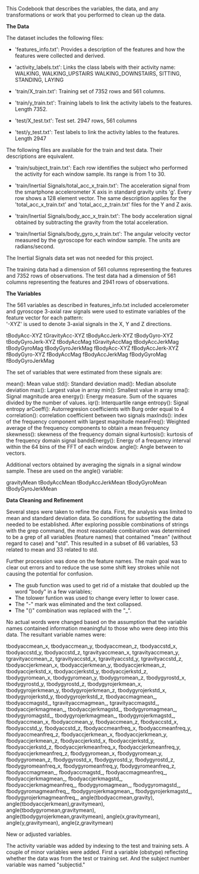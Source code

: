 This Codebook that describes the variables, the data, and any transformations or work that you performed to clean up the data.

**The Data**

The dataset includes the following files:

- 'features_info.txt': Provides a description of the features and how the features were collected and derived.

- 'activity_labels.txt': Links the class labels with their activity name:  WALKING, WALKING_UPSTAIRS WALKING_DOWNSTAIRS, SITTING, STANDING, LAYING

- 'train/X_train.txt': Training set of 7352 rows and 561 columns.

- 'train/y_train.txt': Training labels to link the activity labels to the features.  Length 7352.

- 'test/X_test.txt': Test set.  2947 rows, 561 columns

- 'test/y_test.txt': Test labels to link the activity lables to the features.  Length 2947

The following files are available for the train and test data. Their descriptions are equivalent. 

- 'train/subject_train.txt': Each row identifies the subject who performed the activity for each window sample. Its range is from 1 to 30. 

- 'train/Inertial Signals/total_acc_x_train.txt': The acceleration signal from the smartphone accelerometer X axis in standard gravity units 'g'. Every row shows a 128 element vector. The same description applies for the 'total_acc_x_train.txt' and 'total_acc_z_train.txt' files for the Y and Z axis. 

- 'train/Inertial Signals/body_acc_x_train.txt': The body acceleration signal obtained by subtracting the gravity from the total acceleration. 

- 'train/Inertial Signals/body_gyro_x_train.txt': The angular velocity vector measured by the gyroscope for each window sample. The units are radians/second. 

The Inertial Signals data set was not needed for this project.

The training data had a dimension of 561 columns representing the features and 7352 rows of observations.
The test data had a dimension of 561 columns representing the features and 2941 rows of observations. 

**The Variables**

The 561 variables as described in features_info.txt included accelerometer and gyroscope 3-axial raw signals were used to estimate variables of the feature vector for each pattern:  
'-XYZ' is used to denote 3-axial signals in the X, Y and Z directions.

tBodyAcc-XYZ
tGravityAcc-XYZ
tBodyAccJerk-XYZ
tBodyGyro-XYZ
tBodyGyroJerk-XYZ
tBodyAccMag
tGravityAccMag
tBodyAccJerkMag
tBodyGyroMag
tBodyGyroJerkMag
fBodyAcc-XYZ
fBodyAccJerk-XYZ
fBodyGyro-XYZ
fBodyAccMag
fBodyAccJerkMag
fBodyGyroMag
fBodyGyroJerkMag

The set of variables that were estimated from these signals are: 

mean(): Mean value
std(): Standard deviation
mad(): Median absolute deviation 
max(): Largest value in array
min(): Smallest value in array
sma(): Signal magnitude area
energy(): Energy measure. Sum of the squares divided by the number of values. 
iqr(): Interquartile range 
entropy(): Signal entropy
arCoeff(): Autorregresion coefficients with Burg order equal to 4
correlation(): correlation coefficient between two signals
maxInds(): index of the frequency component with largest magnitude
meanFreq(): Weighted average of the frequency components to obtain a mean frequency
skewness(): skewness of the frequency domain signal 
kurtosis(): kurtosis of the frequency domain signal 
bandsEnergy(): Energy of a frequency interval within the 64 bins of the FFT of each window.
angle(): Angle between to vectors.

Additional vectors obtained by averaging the signals in a signal window sample. These are used on the angle() variable:

gravityMean
tBodyAccMean
tBodyAccJerkMean
tBodyGyroMean
tBodyGyroJerkMean


**Data Cleaning and Refinement**

Several steps were taken to refine the data.  First, the analysis was limited to mean and standard deviation data. So conditions for subsetting the data needed to be established.  After exploring possible combinations of strings with the grep command, the most reasonable combination was determined to be a grep of all variables (feature names) that contained "mean" (without regard to case) and "std".  This resulted in a subset of 86 variables, 53 related to mean and 33 related to std.

Further procession was done on the feature names.  The main goal was to clear out errors and to reduce the use some shift key strokes while not causing the potential for confusion.  


- The gsub function was used to get rid of a mistake that doubled up the word "body" in a few variables;
- The tolower funtion was used to change every letter to lower case.
- The "-" mark was eliminated and the text collapsed.
- The "()" combination was replaced with the "_".

No actual words were changed based on the assumption that the variable names contained information meaningful to those who were deep into this data.  The resultant variable names were:

tbodyaccmean_x, tbodyaccmean_y, tbodyaccmean_z, tbodyaccstd_x, tbodyaccstd_y, tbodyaccstd_z, tgravityaccmean_x, tgravityaccmean_y, tgravityaccmean_z, tgravityaccstd_x, tgravityaccstd_y, tgravityaccstd_z, tbodyaccjerkmean_x, tbodyaccjerkmean_y, tbodyaccjerkmean_z, tbodyaccjerkstd_x, tbodyaccjerkstd_y, tbodyaccjerkstd_z, tbodygyromean_x, tbodygyromean_y, tbodygyromean_z, tbodygyrostd_x, tbodygyrostd_y, tbodygyrostd_z, tbodygyrojerkmean_x, tbodygyrojerkmean_y, tbodygyrojerkmean_z, tbodygyrojerkstd_x, tbodygyrojerkstd_y, tbodygyrojerkstd_z, tbodyaccmagmean_, tbodyaccmagstd_, tgravityaccmagmean_, tgravityaccmagstd_, tbodyaccjerkmagmean_, tbodyaccjerkmagstd_, tbodygyromagmean_, tbodygyromagstd_, tbodygyrojerkmagmean_, tbodygyrojerkmagstd_, fbodyaccmean_x, fbodyaccmean_y, fbodyaccmean_z, fbodyaccstd_x, fbodyaccstd_y, fbodyaccstd_z, fbodyaccmeanfreq_x, fbodyaccmeanfreq_y, fbodyaccmeanfreq_z, fbodyaccjerkmean_x, fbodyaccjerkmean_y, fbodyaccjerkmean_z, fbodyaccjerkstd_x, fbodyaccjerkstd_y, fbodyaccjerkstd_z, fbodyaccjerkmeanfreq_x, fbodyaccjerkmeanfreq_y, fbodyaccjerkmeanfreq_z, fbodygyromean_x, fbodygyromean_y, fbodygyromean_z, fbodygyrostd_x, fbodygyrostd_y, fbodygyrostd_z, fbodygyromeanfreq_x, fbodygyromeanfreq_y, fbodygyromeanfreq_z, fbodyaccmagmean_, fbodyaccmagstd_, fbodyaccmagmeanfreq_, fbodyaccjerkmagmean_, fbodyaccjerkmagstd_, fbodyaccjerkmagmeanfreq_, fbodygyromagmean_, fbodygyromagstd_, fbodygyromagmeanfreq_, fbodygyrojerkmagmean_, fbodygyrojerkmagstd_, fbodygyrojerkmagmeanfreq_, angle(tbodyaccmean,gravity), angle(tbodyaccjerkmean),gravitymean), angle(tbodygyromean,gravitymean), angle(tbodygyrojerkmean,gravitymean), angle(x,gravitymean), angle(y,gravitymean), angle(z,gravitymean)  

New or adjusted variables.

The activity variable was added by indexing to the test and training sets.  A couple of minor variables were added.  First a variable  (obstype) reflecting whether the data was from the test or training set.  And the subject number variable was named "subjectid."

